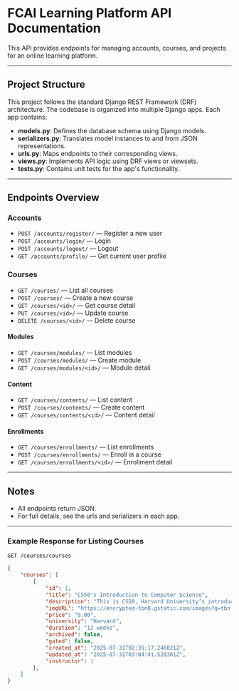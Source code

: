 # FCAI Learning Platform API Documentation

This API provides endpoints for managing accounts, courses, and projects for an online learning platform.

---

## Project Structure

This project follows the standard Django REST Framework (DRF) architecture. The codebase is organized into multiple Django apps. Each app contains:

- **models.py**: Defines the database schema using Django models.
- **serializers.py**: Translates model instances to and from JSON representations.
- **urls.py**: Maps endpoints to their corresponding views.
- **views.py**: Implements API logic using DRF views or viewsets.
- **tests.py**: Contains unit tests for the app's functionality.

---

## Endpoints Overview

### Accounts
- `POST /accounts/register/` — Register a new user
- `POST /accounts/login/` — Login
- `POST /accounts/logout/` — Logout
- `GET /accounts/profile/` — Get current user profile

### Courses
- `GET /courses/` — List all courses
- `POST /courses/` — Create a new course
- `GET /courses/<id>/` — Get course detail
- `PUT /courses/<id>/` — Update course
- `DELETE /courses/<id>/` — Delete course

#### Modules
- `GET /courses/modules/` — List modules
- `POST /courses/modules/` — Create module
- `GET /courses/modules/<id>/` — Module detail

#### Content
- `GET /courses/contents/` — List content
- `POST /courses/contents/` — Create content
- `GET /courses/contents/<id>/` — Content detail

#### Enrollments
- `GET /courses/enrollments/` — List enrollments
- `POST /courses/enrollments/` — Enroll in a course
- `GET /courses/enrollments/<id>/` — Enrollment detail

---

## Notes
- All endpoints return JSON.
- For full details, see the urls and serializers in each app.

---
### Example Response for Listing Courses
`GET /courses/courses`

```json
{
    "courses": [
        {
            "id": 1,
            "title": "CS50's Introduction to Computer Science",
            "description": "This is CS50, Harvard University’s introduction to the intellectual enterprises of computer science and the art of programming, for concentrators and non-concentrators alike, with or without prior programming experience.",
            "imgURL": "https://encrypted-tbn0.gstatic.com/images?q=tbn:ANd9GcRg72cAl3BNikUaU3UB8XhRa-f3sLyqzZLdMHfu4DY2epS5RnjhSCqiXPWavlYzgnj0ou0&usqp=CAU",
            "price": "0.00",
            "university": "Harvard",
            "duration": "12 weeks",
            "archived": false,
            "gated": false,
            "created_at": "2025-07-31T02:35:17.246021Z",
            "updated_at": "2025-07-31T03:04:41.528361Z",
            "instructor": 1
        },
    ]
}
```